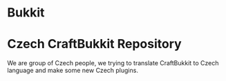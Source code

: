 Bukkit
======
Czech CraftBukkit Repository
======
We are group of Czech people, we trying to translate CraftBukkit to Czech language and make some new Czech plugins.